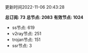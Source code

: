 更新时间2022-11-06 20:43:28

**总订阅: 73**
**总节点: 2083**
**有效节点: 1024**
- ss节点: 619
- v2ray节点: 251
- trojan节点: 151
- ssr节点: 3

